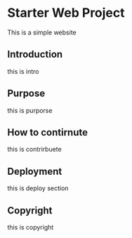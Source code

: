# Starter Web Project

This is a simple website

## Introduction

this is intro

## Purpose

this is purporse


## How to contirnute

this is contrirbuete

## Deployment

this is deploy section

## Copyright

this is copyright